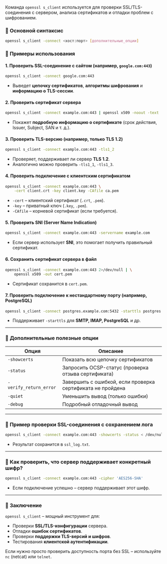 Команда `openssl s_client` используется для проверки SSL/TLS-соединения с сервером, анализа сертификатов и отладки проблем с шифрованием.  

### 🔹 **Основной синтаксис**
```bash
openssl s_client -connect <хост:порт> [дополнительные_опции]
```

### 🔹 **Примеры использования**

#### 1. **Проверить SSL-соединение с сайтом** (например, `google.com:443`)
```bash
openssl s_client -connect google.com:443
```
- Выведет **цепочку сертификатов**, **алгоритмы шифрования** и **информацию о TLS-сессии**.

#### 2. **Проверить сертификат сервера**
```bash
openssl s_client -connect example.com:443 | openssl x509 -noout -text
```
- Покажет **подробную информацию о сертификате** (срок действия, Issuer, Subject, SAN и т. д.).

#### 3. **Проверить TLS-версию (например, только TLS 1.2)**
```bash
openssl s_client -connect example.com:443 -tls1_2
```
- Проверяет, поддерживает ли сервер **TLS 1.2**.  
- Аналогично можно проверить `-tls1_1`, `-tls1_3`.

#### 4. **Проверить подключение с клиентским сертификатом**
```bash
openssl s_client -connect example.com:443 \
    -cert client.crt -key client.key -CAfile ca.pem
```
- `-cert` – клиентский сертификат (`.crt`, `.pem`).  
- `-key` – приватный ключ (`.key`, `.pem`).  
- `-CAfile` – корневой сертификат (если требуется).  

#### 5. **Проверить SNI (Server Name Indication)**
```bash
openssl s_client -connect example.com:443 -servername example.com
```
- Если сервер использует **SNI**, это помогает получить правильный сертификат.

#### 6. **Сохранить сертификат сервера в файл**
```bash
openssl s_client -connect example.com:443 2>/dev/null | \
    openssl x509 -out cert.pem
```
- Сертификат сохранится в `cert.pem`.

#### 7. **Проверить подключение к нестандартному порту (например, PostgreSQL)**
```bash
openssl s_client -connect postgres.example.com:5432 -starttls postgres
```
- Поддерживает `-starttls` для **SMTP, IMAP, PostgreSQL** и др.

---

### 🔹 **Дополнительные полезные опции**
| Опция | Описание |
|-------|----------|
| `-showcerts` | Показать всю цепочку сертификатов |
| `-status` | Запросить OCSP-статус (проверка отзыва сертификата) |
| `-verify_return_error` | Завершить с ошибкой, если проверка сертификата не пройдена |
| `-quiet` | Уменьшить вывод (только ошибки) |
| `-debug` | Подробный отладочный вывод |

---

### 🔹 **Пример проверки SSL-соединения с сохранением лога**
```bash
openssl s_client -connect example.com:443 -showcerts -status < /dev/null > ssl_log.txt 2>&1
```
- Результат сохранится в `ssl_log.txt`.

---

### 🔹 **Как проверить, что сервер поддерживает конкретный шифр?**
```bash
openssl s_client -connect example.com:443 -cipher 'AES256-SHA'
```
- Если подключение успешно – сервер поддерживает этот шифр.

---

### 🔹 **Заключение**
`openssl s_client` – мощный инструмент для:
- Проверки **SSL/TLS-конфигурации** сервера.
- Отладки **ошибок сертификатов**.
- Проверки **поддержки TLS-версий и шифров**.
- Тестирования **клиентской аутентификации**.

Если нужно просто проверить доступность порта без SSL – используйте `nc` (netcat) или `telnet`.